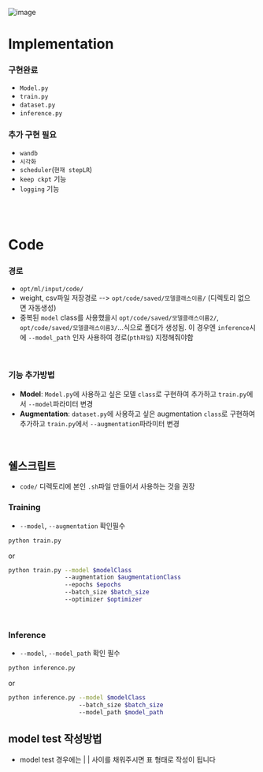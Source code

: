 ![image](https://user-images.githubusercontent.com/57215124/165294518-9682fa37-d290-4b95-9012-c10d24a9156d.png)

# Implementation
### 구현완료
- `Model.py`
- `train.py`
- `dataset.py`
- `inference.py`


### 추가 구현 필요
- `wandb`
- `시각화`
- `scheduler`(`현재 stepLR`)
- `keep ckpt` 기능
- `logging` 기능

<br>
<br>

# Code
### 경로
- `opt/ml/input/code/`
- weight, csv파일 저장경로 --> `opt/code/saved/모델클래스이름/` (디렉토리 없으면 자동생성)
- 중복된 `model` class를 사용했을시 `opt/code/saved/모델클래스이름2/`, `opt/code/saved/모델클래스이름3/`...식으로 폴더가 생성됨. 이 경우엔 `inference`시에 `--model_path` 인자 사용하여 경로(`pth파일`) 지정해줘야함

<br>

### 기능 추가방법
- __Model__: `Model.py`에 사용하고 싶은 모델 `class`로 구현하여 추가하고 `train.py`에서 `--model`파라미터 변경
- __Augmentation__: `dataset.py`에 사용하고 싶은 augmentation `class`로 구현하여 추가하고 `train.py`에서 `--augmentation`파라미터 변경


<br>

## 쉘스크립트
- `code/` 디렉토리에 본인 `.sh`파일 만들어서 사용하는 것을 권장

### Training
- `--model`, `--augmentation` 확인필수 
```bash
python train.py
```
or 
```bash
python train.py --model $modelClass 
                --augmentation $augmentationClass 
                --epochs $epochs 
                --batch_size $batch_size 
                --optimizer $optimizer
```

<br>

### Inference
- `--model`, `--model_path` 확인 필수
```bash
python inference.py
```
or
```bash
python inference.py --model $modelClass
                    --batch_size $batch_size
                    --model_path $model_path
```

## model test 작성방법
 - model test 경우에는 |   | 사이를 채워주시면 표 형태로 작성이 됩니다